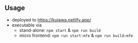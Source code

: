 ## Usage

- deployed to https://kujawa.netlify.app/
- executable via
  - stand-alone: `npm start` & `npm run build`
  - micro frontend: `npm run start:mfe` & `npm run build:mfe`
